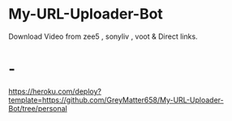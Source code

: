 # My-URL-Uploader-Bot
Download Video from zee5 , sonyliv , voot &amp; Direct links.




# -


https://heroku.com/deploy?template=https://github.com/GreyMatter658/My-URL-Uploader-Bot/tree/personal
